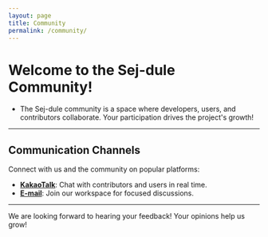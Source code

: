 ```yaml
---
layout: page
title: Community
permalink: /community/
---
```


# Welcome to the Sej-dule Community!

- The Sej-dule community is a space where developers, users, and contributors collaborate. Your participation drives the project's growth!

---

## Communication Channels

Connect with us and the community on popular platforms:

- **[KakaoTalk](https://open.kakao.com/o/gU3ljH2g)**: Chat with contributors and users in real time.
- **[E-mail](jsh030213@gmail.com)**: Join our workspace for focused discussions.

---

We are looking forward to hearing your feedback! Your opinions help us grow!
